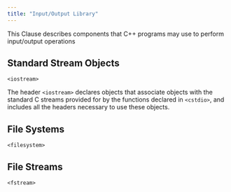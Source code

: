 ```yaml
---
title: "Input/Output Library"
---
```


This Clause describes components that C++ programs may use to perform
input/output operations

## Standard Stream Objects

`<iostream>`

The header `<iostream>` declares objects that associate objects with the
standard C streams provided for by the functions declared in `<cstdio>`, and
includes all the headers necessary to use these objects.

## File Systems

`<filesystem>`

## File Streams

`<fstream>`
